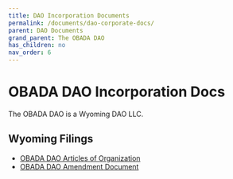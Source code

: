 ```yaml
--- 
title: DAO Incorporation Documents
permalink: /documents/dao-corporate-docs/
parent: DAO Documents
grand_parent: The OBADA DAO
has_children: no
nav_order: 6
---
```


# OBADA DAO Incorporation Docs
The OBADA DAO is a Wyoming DAO LLC.

## Wyoming Filings
* [OBADA DAO Articles of Organization](/main-nav/dao/DAO-Articles-of-Organization.pdf)
* [OBADA DAO Amendment Document](/main-nav/dao/DAO-AMMENDMENT.pdf)
